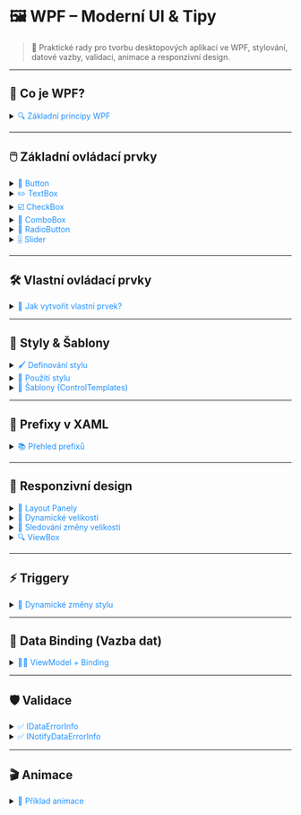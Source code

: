 # 🖼️ WPF – Moderní UI & Tipy

> 🚀 Praktické rady pro tvorbu desktopových aplikací ve WPF, stylování, datové vazby, validaci, animace a responzivní design.

---

## 🧩 Co je WPF?

<details>
<summary><span style="color:#1E90FF;">🔍 Základní principy WPF</span></summary>

- Tvorba moderních desktopových aplikací pro Windows.
- Oddělení logiky (**C#**) od vzhledu (**XAML**).
- Podpora datových vazeb, stylů, animací a vektorové grafiky.

![](../../images/wpf_intro.png)

</details>

---

## 🖱️ Základní ovládací prvky

<details>
<summary><span style="color:#1E90FF;">🔘 Button</span></summary>

- Interaktivní tlačítko s možností stylování a událostí.

```xml
<Button 
    Content="Klikni na mě"
    Background="LightBlue"
    Foreground="White"
    BorderBrush="Blue"
    BorderThickness="2"
    FontSize="16"
    Padding="10"
    Margin="10"
    CornerRadius="5"/>
```
</details>

<details>
<summary><span style="color:#1E90FF;">✏️ TextBox</span></summary>

- Vstupní pole pro text s událostmi a stylováním.

```xml
<TextBox 
    Text="Zadejte text"
    Background="White"
    Foreground="Black"
    BorderBrush="Gray"
    BorderThickness="1"
    FontSize="14"
    Padding="5"
    Margin="10"
    Width="200"
    Height="30"
    TextChanged="TextBox_TextChanged"/>
```
</details>

<details>
<summary><span style="color:#1E90FF;">☑️ CheckBox</span></summary>

- Zaškrtávací pole pro volby.

```xml
<CheckBox 
    Content="Souhlasím s podmínkami"
    Background="Transparent"
    Foreground="Black"
    BorderBrush="Gray"
    BorderThickness="1"
    FontSize="14"
    Padding="5"
    Margin="10"
    Checked="CheckBox_Checked"/>
```
</details>

<details>
<summary><span style="color:#1E90FF;">🔽 ComboBox</span></summary>

- Rozevírací seznam pro výběr jedné hodnoty.

```xml
<ComboBox 
    Background="White"
    Foreground="Black"
    BorderBrush="Gray"
    BorderThickness="1"
    FontSize="14"
    Padding="5"
    Margin="10"
    Width="150"
    Height="30">
    <ComboBoxItem Content="Možnost 1"/>
    <ComboBoxItem Content="Možnost 2"/>
</ComboBox>
```
</details>

<details>
<summary><span style="color:#1E90FF;">🔘 RadioButton</span></summary>

- Výběr jedné možnosti ze skupiny.

```xml
<StackPanel Margin="10">
    <TextBlock Text="Vyberte si jednu z možností:" FontSize="16" Margin="0,0,0,10"/>
    <RadioButton Content="Možnost A" GroupName="OptionsGroup"/>
    <RadioButton Content="Možnost B" GroupName="OptionsGroup"/>
</StackPanel>
```
</details>

<details>
<summary><span style="color:#1E90FF;">🎚️ Slider</span></summary>

- Výběr hodnoty posunutím jezdce.

```xml
<Slider 
    Minimum="0"
    Maximum="100"
    Value="50"
    Background="LightGray"
    Foreground="Blue"
    Width="200"
    Height="30"
    Margin="10"/>
```
</details>

---

## 🛠️ Vlastní ovládací prvky

<details>
<summary><span style="color:#1E90FF;">🧬 Jak vytvořit vlastní prvek?</span></summary>

- Dědění z existujícího prvku (např. `Button`).
- Definice stylu a šablony v XAML.

```csharp
public class MyCustomButton : Button
{
    static MyCustomButton()
    {
        DefaultStyleKeyProperty.OverrideMetadata(typeof(MyCustomButton), 
            new FrameworkPropertyMetadata(typeof(MyCustomButton)));
    }
}
```

```xml
<Style TargetType="{x:Type local:MyCustomButton}">
    <Setter Property="Background" Value="LightGray"/>
    <Setter Property="Template">
        <Setter.Value>
            <ControlTemplate TargetType="{x:Type local:MyCustomButton}">
                <Border Background="{TemplateBinding Background}" CornerRadius="10">
                    <ContentPresenter HorizontalAlignment="Center" VerticalAlignment="Center"/>
                </Border>
            </ControlTemplate>
        </Setter.Value>
    </Setter>
</Style>
```
</details>

---

## 🎨 Styly & Šablony

<details>
<summary><span style="color:#1E90FF;">🖌️ Definování stylu</span></summary>

- Styl pro více prvků najednou.

```xml
<Window.Resources>
    <Style x:Key="MyButtonStyle" TargetType="Button">
        <Setter Property="Background" Value="Blue"/>
        <Setter Property="Foreground" Value="White"/>
        <Setter Property="FontSize" Value="14"/>
        <Setter Property="Padding" Value="10"/>
    </Style>
</Window.Resources>
```
</details>

<details>
<summary><span style="color:#1E90FF;">🧩 Použití stylu</span></summary>

```xml
<Button Style="{StaticResource MyButtonStyle}" Content="Klikni na mě"/>
```
</details>

<details>
<summary><span style="color:#1E90FF;">🧬 Šablony (ControlTemplates)</span></summary>

- Úplná změna vzhledu prvku.

```xml
<ControlTemplate x:Key="MyButtonTemplate" TargetType="Button">
    <Border Background="{TemplateBinding Background}" CornerRadius="5">
        <ContentPresenter HorizontalAlignment="Center" VerticalAlignment="Center"/>
    </Border>
</ControlTemplate>
<Button Template="{StaticResource MyButtonTemplate}" Content="Stylizované tlačítko"/>
```
</details>

---

## 🧭 Prefixy v XAML

<details>
<summary><span style="color:#1E90FF;">📚 Přehled prefixů</span></summary>

| Prefix      | Použití                                      |
|-------------|----------------------------------------------|
| `x`         | Standardní XAML funkce (`x:Class`, `x:Name`) |
| `local`     | Vlastní namespace aplikace                   |
| `sys`       | Základní typy .NET                           |
| `controls`  | Externí knihovny                             |
| `mc`        | Kompatibilita markupů                        |
| `d`         | Návrhové funkce                              |

```xml
<Window x:Class="MyNamespace.MainWindow"
        xmlns="http://schemas.microsoft.com/winfx/2006/xaml/presentation"
        xmlns:x="http://schemas.microsoft.com/winfx/2006/xaml"
        xmlns:local="clr-namespace:MyNamespace"
        xmlns:sys="clr-namespace:System;assembly=mscorlib"
        xmlns:mc="http://schemas.openxmlformats.org/markup-compatibility/2006"
        xmlns:d="http://schemas.microsoft.com/expression/blend/2008"
        mc:Ignorable="d">
```
</details>

---

## 📐 Responzivní design

<details>
<summary><span style="color:#1E90FF;">🧱 Layout Panely</span></summary>

- **Grid**: Řádky/sloupce
- **StackPanel**: Vertikální/horizontální řazení
- **WrapPanel**: Zalomení prvků
- **DockPanel**: Uspořádání k okrajům

![](../../images/wpf_layout_panels.png)
</details>

<details>
<summary><span style="color:#1E90FF;">🔄 Dynamické velikosti</span></summary>

- Procenta, hvězdičky (`*`), `Auto` pro flexibilní rozložení.

```xml
<Grid>
    <Grid.ColumnDefinitions>
        <ColumnDefinition Width="2*"/>
        <ColumnDefinition Width="1*"/>
    </Grid.ColumnDefinitions>
</Grid>
```
</details>

<details>
<summary><span style="color:#1E90FF;">📏 Sledování změny velikosti</span></summary>

- Událost `SizeChanged` pro dynamické úpravy.

```csharp
private void Window_SizeChanged(object sender, SizeChangedEventArgs e)
{
    // Úprava velikosti prvků podle okna
}
```
</details>

<details>
<summary><span style="color:#1E90FF;">🔍 ViewBox</span></summary>

- Automatické škálování obsahu.

```xml
<ViewBox>
    <Grid>
        <TextBlock Text="Responzivní text!" FontSize="20"/>
    </Grid>
</ViewBox>
```
</details>

---

## ⚡ Triggery

<details>
<summary><span style="color:#1E90FF;">🎯 Dynamické změny stylu</span></summary>

- Změna vzhledu na základě událostí.

```xml
<Style TargetType="Button">
    <Setter Property="Background" Value="Gray"/>
    <Style.Triggers>
        <Trigger Property="IsMouseOver" Value="True">
            <Setter Property="Background" Value="Green"/>
        </Trigger>
    </Style.Triggers>
</Style>
```
</details>

---

## 🔗 Data Binding (Vazba dat)

<details>
<summary><span style="color:#1E90FF;">🧑‍💻 ViewModel + Binding</span></summary>

- Použití `INotifyPropertyChanged` pro automatickou aktualizaci UI.

```csharp
public class MyViewModel : INotifyPropertyChanged
{
    private string _name;
    public string Name
    {
        get => _name;
        set { _name = value; OnPropertyChanged(nameof(Name)); }
    }
    public event PropertyChangedEventHandler PropertyChanged;
    protected void OnPropertyChanged(string propertyName)
    {
        PropertyChanged?.Invoke(this, new PropertyChangedEventArgs(propertyName));
    }
}
```

```xml
<TextBox Text="{Binding Name, UpdateSourceTrigger=PropertyChanged}" Width="200"/>
<TextBlock Text="{Binding Name}" Margin="10,50,10,10"/>
```
</details>

---

## 🛡️ Validace

<details>
<summary><span style="color:#1E90FF;">✅ IDataErrorInfo</span></summary>

- Validace vlastností s chybovou zprávou.

```csharp
public class MyViewModel : INotifyPropertyChanged, IDataErrorInfo
{
    // ... implementace validace ...
}
```

```xml
<TextBox Text="{Binding Name, ValidatesOnDataErrors=True}" />
```
</details>

<details>
<summary><span style="color:#1E90FF;">✅ INotifyDataErrorInfo</span></summary>

- Pokročilá validace s více chybami.

```csharp
public class MyViewModel : INotifyPropertyChanged, INotifyDataErrorInfo
{
    // ... implementace validace ...
}
```

```xml
<TextBox Text="{Binding Name, ValidatesOnNotifyDataErrors=True}" />
```
</details>

---

## 🎬 Animace

<details>
<summary><span style="color:#1E90FF;">🌈 Příklad animace</span></summary>

- Animace změny barvy pozadí tlačítka.

```xml
<Button Content="Klikni na mě">
    <Button.Triggers>
        <EventTrigger RoutedEvent="Button.MouseEnter">
            <BeginStoryboard>
                <Storyboard>
                    <ColorAnimation Storyboard.TargetProperty="(Button.Background).(SolidColorBrush.Color)"
                                    To="Red" Duration="0:0:1"/>
                </Storyboard>
            </BeginStoryboard>
        </EventTrigger>
    </Button.Triggers>
</Button>
```
</details>